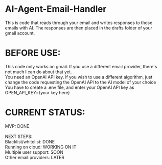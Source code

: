 # AI-Agent-Email-Handler

This is code that reads through your email and writes responses to those emails with AI. The responses are then placed in the drafts folder of your gmail account.

# BEFORE USE:
This code only works on gmail. If you use a different email provider, there's not much I can do about that yet.\
You need an OpenAI API key. If you wish to use a different algorithm, just change the code requesting the OpenAI API to the AI model of your choice\
You have to create a .env file, and enter your OpenAI API key as OPEN_API_KEY={your key here}

# CURRENT STATUS:

MVP: DONE\
\
NEXT STEPS:\
Blacklist/whitelist: DONE\
Running on cloud: WORKING ON IT\
Multiple user support: SOON\
Other email providers: LATER
